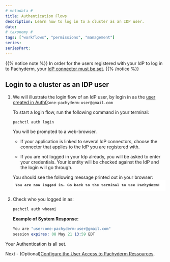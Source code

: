 ```yaml
---
# metadata # 
title: Authentication Flows
description: Learn how to log in to a cluster as an IDP user. 
date: 
# taxonomy #
tags: ["workflows", "permissions", "management"]
series:
seriesPart:
---
```


{{% notice note %}} 
In order for the users registered with your IdP to log in to Pachyderm,
your [IdP connector must be set](./idp-dex).
{{% /notice %}}

## Login to a cluster as an IDP user
1. We will illustrate the login flow of an IdP user, 
by login in as the [user created in Auth0](../idp-dex/#1-register-a-pachyderm-application-with-your-idp):`one-pachyderm-user@gmail.com`

   To start a login flow, run the following command in your terminal:

   ```s
   pachctl auth login
   ```

   You will be prompted to a web-browser. 

   - If your application is linked to several IdP connectors, 
   choose the connector that applies to the IdP you are registered with.

   - If you are not logged in your Idp already, you will be asked to enter your credentials. Your identity will be checked against the IdP and the login will go through.

   You should see the following message printed out in your browser:
   ![Login Success](../images/auth0-login-success.png)

1. Check who you logged in as:
   ```s
   pachctl auth whoami
   ```

   **Example of System Response:**

   ```s
   You are "user:one-pachyderm-user@gmail.com"
   session expires: 08 May 21 13:59 EDT
   ```

Your Authentication is all set. 

Next - (Optional)[Configure the User Access to Pachyderm Ressources](../../authorization/role-binding).



